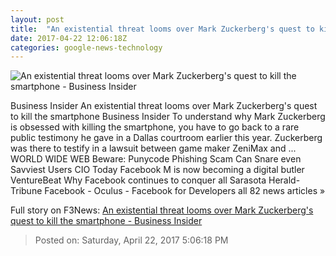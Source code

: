 ```yaml
---
layout: post
title:  "An existential threat looms over Mark Zuckerberg's quest to kill the smartphone - Business Insider"
date: 2017-04-22 12:06:18Z
categories: google-news-technology
---
```


![An existential threat looms over Mark Zuckerberg's quest to kill the smartphone - Business Insider](http://static5.businessinsider.com/image/58fb8a237522ca15128b55b5-1190-625/an-existential-threat-looms-over-mark-zuckerbergs-quest-to-kill-the-smartphone.jpg)

Business Insider An existential threat looms over Mark Zuckerberg's quest to kill the smartphone Business Insider To understand why Mark Zuckerberg is obsessed with killing the smartphone, you have to go back to a rare public testimony he gave in a Dallas courtroom earlier this year. Zuckerberg was there to testify in a lawsuit between game maker ZeniMax and ... WORLD WIDE WEB Beware: Punycode Phishing Scam Can Snare even Savviest Users CIO Today Facebook M is now becoming a digital butler VentureBeat Why Facebook continues to conquer all Sarasota Herald-Tribune Facebook - Oculus - Facebook for Developers all 82 news articles »


Full story on F3News: [An existential threat looms over Mark Zuckerberg's quest to kill the smartphone - Business Insider](http://www.f3nws.com/n/GKzAJB)

> Posted on: Saturday, April 22, 2017 5:06:18 PM
